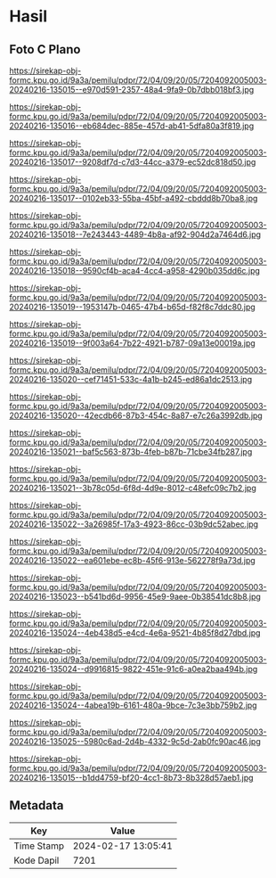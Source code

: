 # Hasil

## Foto C Plano

https://sirekap-obj-formc.kpu.go.id/9a3a/pemilu/pdpr/72/04/09/20/05/7204092005003-20240216-135015--e970d591-2357-48a4-9fa9-0b7dbb018bf3.jpg

https://sirekap-obj-formc.kpu.go.id/9a3a/pemilu/pdpr/72/04/09/20/05/7204092005003-20240216-135016--eb684dec-885e-457d-ab41-5dfa80a3f819.jpg

https://sirekap-obj-formc.kpu.go.id/9a3a/pemilu/pdpr/72/04/09/20/05/7204092005003-20240216-135017--9208df7d-c7d3-44cc-a379-ec52dc818d50.jpg

https://sirekap-obj-formc.kpu.go.id/9a3a/pemilu/pdpr/72/04/09/20/05/7204092005003-20240216-135017--0102eb33-55ba-45bf-a492-cbddd8b70ba8.jpg

https://sirekap-obj-formc.kpu.go.id/9a3a/pemilu/pdpr/72/04/09/20/05/7204092005003-20240216-135018--7e243443-4489-4b8a-af92-904d2a7464d6.jpg

https://sirekap-obj-formc.kpu.go.id/9a3a/pemilu/pdpr/72/04/09/20/05/7204092005003-20240216-135018--9590cf4b-aca4-4cc4-a958-4290b035dd6c.jpg

https://sirekap-obj-formc.kpu.go.id/9a3a/pemilu/pdpr/72/04/09/20/05/7204092005003-20240216-135019--1953147b-0465-47b4-b65d-f82f8c7ddc80.jpg

https://sirekap-obj-formc.kpu.go.id/9a3a/pemilu/pdpr/72/04/09/20/05/7204092005003-20240216-135019--9f003a64-7b22-4921-b787-09a13e00019a.jpg

https://sirekap-obj-formc.kpu.go.id/9a3a/pemilu/pdpr/72/04/09/20/05/7204092005003-20240216-135020--cef71451-533c-4a1b-b245-ed86a1dc2513.jpg

https://sirekap-obj-formc.kpu.go.id/9a3a/pemilu/pdpr/72/04/09/20/05/7204092005003-20240216-135020--42ecdb66-87b3-454c-8a87-e7c26a3992db.jpg

https://sirekap-obj-formc.kpu.go.id/9a3a/pemilu/pdpr/72/04/09/20/05/7204092005003-20240216-135021--baf5c563-873b-4feb-b87b-71cbe34fb287.jpg

https://sirekap-obj-formc.kpu.go.id/9a3a/pemilu/pdpr/72/04/09/20/05/7204092005003-20240216-135021--3b78c05d-6f8d-4d9e-8012-c48efc09c7b2.jpg

https://sirekap-obj-formc.kpu.go.id/9a3a/pemilu/pdpr/72/04/09/20/05/7204092005003-20240216-135022--3a26985f-17a3-4923-86cc-03b9dc52abec.jpg

https://sirekap-obj-formc.kpu.go.id/9a3a/pemilu/pdpr/72/04/09/20/05/7204092005003-20240216-135022--ea601ebe-ec8b-45f6-913e-562278f9a73d.jpg

https://sirekap-obj-formc.kpu.go.id/9a3a/pemilu/pdpr/72/04/09/20/05/7204092005003-20240216-135023--b541bd6d-9956-45e9-9aee-0b38541dc8b8.jpg

https://sirekap-obj-formc.kpu.go.id/9a3a/pemilu/pdpr/72/04/09/20/05/7204092005003-20240216-135024--4eb438d5-e4cd-4e6a-9521-4b85f8d27dbd.jpg

https://sirekap-obj-formc.kpu.go.id/9a3a/pemilu/pdpr/72/04/09/20/05/7204092005003-20240216-135024--d9916815-9822-451e-91c6-a0ea2baa494b.jpg

https://sirekap-obj-formc.kpu.go.id/9a3a/pemilu/pdpr/72/04/09/20/05/7204092005003-20240216-135024--4abea19b-6161-480a-9bce-7c3e3bb759b2.jpg

https://sirekap-obj-formc.kpu.go.id/9a3a/pemilu/pdpr/72/04/09/20/05/7204092005003-20240216-135025--5980c6ad-2d4b-4332-9c5d-2ab0fc90ac46.jpg

https://sirekap-obj-formc.kpu.go.id/9a3a/pemilu/pdpr/72/04/09/20/05/7204092005003-20240216-135015--b1dd4759-bf20-4cc1-8b73-8b328d57aeb1.jpg


## Metadata

| Key        | Value               |
| ---------- | ------------------- |
| Time Stamp | 2024-02-17 13:05:41 |
| Kode Dapil | 7201                |



